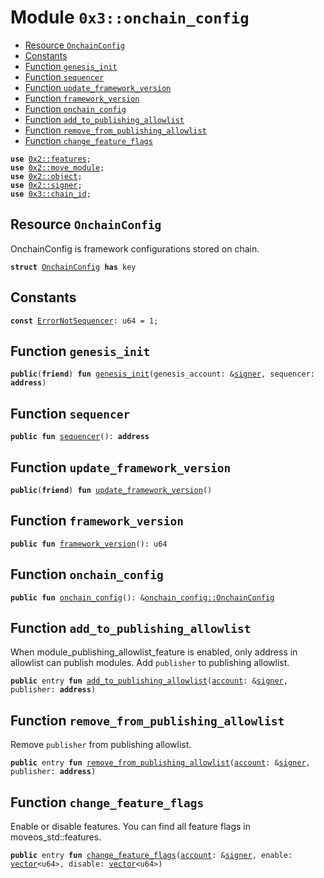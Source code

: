 
<a name="0x3_onchain_config"></a>

# Module `0x3::onchain_config`



-  [Resource `OnchainConfig`](#0x3_onchain_config_OnchainConfig)
-  [Constants](#@Constants_0)
-  [Function `genesis_init`](#0x3_onchain_config_genesis_init)
-  [Function `sequencer`](#0x3_onchain_config_sequencer)
-  [Function `update_framework_version`](#0x3_onchain_config_update_framework_version)
-  [Function `framework_version`](#0x3_onchain_config_framework_version)
-  [Function `onchain_config`](#0x3_onchain_config_onchain_config)
-  [Function `add_to_publishing_allowlist`](#0x3_onchain_config_add_to_publishing_allowlist)
-  [Function `remove_from_publishing_allowlist`](#0x3_onchain_config_remove_from_publishing_allowlist)
-  [Function `change_feature_flags`](#0x3_onchain_config_change_feature_flags)


<pre><code><b>use</b> <a href="">0x2::features</a>;
<b>use</b> <a href="">0x2::move_module</a>;
<b>use</b> <a href="">0x2::object</a>;
<b>use</b> <a href="">0x2::signer</a>;
<b>use</b> <a href="chain_id.md#0x3_chain_id">0x3::chain_id</a>;
</code></pre>



<a name="0x3_onchain_config_OnchainConfig"></a>

## Resource `OnchainConfig`

OnchainConfig is framework configurations stored on chain.


<pre><code><b>struct</b> <a href="onchain_config.md#0x3_onchain_config_OnchainConfig">OnchainConfig</a> <b>has</b> key
</code></pre>



<a name="@Constants_0"></a>

## Constants


<a name="0x3_onchain_config_ErrorNotSequencer"></a>



<pre><code><b>const</b> <a href="onchain_config.md#0x3_onchain_config_ErrorNotSequencer">ErrorNotSequencer</a>: u64 = 1;
</code></pre>



<a name="0x3_onchain_config_genesis_init"></a>

## Function `genesis_init`



<pre><code><b>public</b>(<b>friend</b>) <b>fun</b> <a href="onchain_config.md#0x3_onchain_config_genesis_init">genesis_init</a>(genesis_account: &<a href="">signer</a>, sequencer: <b>address</b>)
</code></pre>



<a name="0x3_onchain_config_sequencer"></a>

## Function `sequencer`



<pre><code><b>public</b> <b>fun</b> <a href="onchain_config.md#0x3_onchain_config_sequencer">sequencer</a>(): <b>address</b>
</code></pre>



<a name="0x3_onchain_config_update_framework_version"></a>

## Function `update_framework_version`



<pre><code><b>public</b>(<b>friend</b>) <b>fun</b> <a href="onchain_config.md#0x3_onchain_config_update_framework_version">update_framework_version</a>()
</code></pre>



<a name="0x3_onchain_config_framework_version"></a>

## Function `framework_version`



<pre><code><b>public</b> <b>fun</b> <a href="onchain_config.md#0x3_onchain_config_framework_version">framework_version</a>(): u64
</code></pre>



<a name="0x3_onchain_config_onchain_config"></a>

## Function `onchain_config`



<pre><code><b>public</b> <b>fun</b> <a href="onchain_config.md#0x3_onchain_config">onchain_config</a>(): &<a href="onchain_config.md#0x3_onchain_config_OnchainConfig">onchain_config::OnchainConfig</a>
</code></pre>



<a name="0x3_onchain_config_add_to_publishing_allowlist"></a>

## Function `add_to_publishing_allowlist`

When module_publishing_allowlist_feature is enabled, only address in allowlist
can publish modules.
Add <code>publisher</code> to publishing allowlist.


<pre><code><b>public</b> entry <b>fun</b> <a href="onchain_config.md#0x3_onchain_config_add_to_publishing_allowlist">add_to_publishing_allowlist</a>(<a href="">account</a>: &<a href="">signer</a>, publisher: <b>address</b>)
</code></pre>



<a name="0x3_onchain_config_remove_from_publishing_allowlist"></a>

## Function `remove_from_publishing_allowlist`

Remove <code>publisher</code> from publishing allowlist.


<pre><code><b>public</b> entry <b>fun</b> <a href="onchain_config.md#0x3_onchain_config_remove_from_publishing_allowlist">remove_from_publishing_allowlist</a>(<a href="">account</a>: &<a href="">signer</a>, publisher: <b>address</b>)
</code></pre>



<a name="0x3_onchain_config_change_feature_flags"></a>

## Function `change_feature_flags`

Enable or disable features. You can find all feature flags in moveos_std::features.


<pre><code><b>public</b> entry <b>fun</b> <a href="onchain_config.md#0x3_onchain_config_change_feature_flags">change_feature_flags</a>(<a href="">account</a>: &<a href="">signer</a>, enable: <a href="">vector</a>&lt;u64&gt;, disable: <a href="">vector</a>&lt;u64&gt;)
</code></pre>
